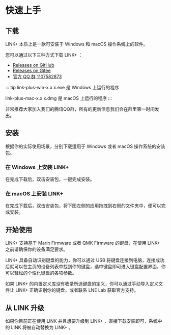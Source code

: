 # 快速上手

## 下载

LINK+ 本质上是一款可安装于 Windows 和 macOS 操作系统上的软件。

您可以通过以下三种方式下载 LINK+ ：

- [Releases on GitHub](https://github.com/lnelab/link-plus/releases)
- [Releases on Gitee](https://gitee.com/lne-lab/link-plus/releases)
- [官方 QQ 群 1107582873](https://qm.qq.com/cgi-bin/qm/qr?k=yh-g8ixY1X2Agzi5h-agoCCJDgVaL5in&jump_from=webapi)

::: tip
link-plus-win-x.x.x.exe 是 Windows 上运行的程序

link-plus-mac-x.x.x.dmg 是 macOS 上运行的程序
:::

非常推荐大家加入我们的腾讯QQ群，所有的更新信息我们会在群里第一时间发出。

## 安装

根据你的实际使用场景，分别下载适用于 Windows 或者 macOS 操作系统的安装包。

### 在 Windows 上安装 LINK+

在完成下载后，双击安装包，一键完成安装。

### 在 macOS 上安装 LINK+

在完成下载后，双击安装包，将下图左侧的应用拖拽到右侧的文件夹中，便可以完成安装。

## 开始使用

LINK+ 支持基于 Marin Firmware 或者 QMK Firmware 的键盘，在使用 LINK+ 之前请确保你的设备满足要求。

LINK+ 具备自动识别键盘的能力，你可以通过 USB 将键盘连接到电脑，连接成功后就可以在主页的设备列表中找到你的键盘，选中键盘即可进入键盘配置界面，你可以轻松的个性化键盘的各项参数。

如果 LINK+ 的内置定义库没有收录所选键盘的定义，你可以通过手动导入定义文件让 LINK+ 正确识别你的键盘，或者联系 LNE Lab 获取官方支持。

## 从 LINK 升级

如果你目前正在使用 LINK 并且想要升级到 LINK+ ，直接下载安装即可，系统中的 LINK 将被自动替换为 LINK+ 。